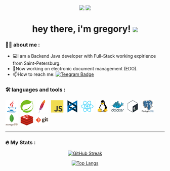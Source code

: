 <div align="center">
<div align="center" id="db">
  <a href="mailto:gregoryshanin.job@gmail.com"><img src="https://img.shields.io/badge/gmail-D14836?style=flat&logo=gmail&logoColor=white" /></a>
  <a href="https://t.me/zimch"><img src="https://img.shields.io/badge/telegram-blue?style=flat&logo=telegram&logoColor=white" /></a>
</div>

<h1>
  hey there, i'm gregory!
  <img src="https://media.giphy.com/media/hvRJCLFzcasrR4ia7z/giphy.gif" width="30px"/>
</h1>
</div>

### :man_technologist: about me :

- :computer:I am a Backend Java developer with Full-Stack working expirience from Saint-Petersburg. 
- :paperclip:Now working on electronic document management (EDO).
- :mailbox:How to reach me: [![Teegram Badge](https://img.shields.io/badge/-telegram-blue?style=flat&logo=Telegram&logoColor=white)](https://t.me/tekKz9)

### :hammer_and_wrench: languages and tools :

<div>
  <img src="https://github.com/devicons/devicon/blob/master/icons/java/java-original.svg" title="Java" alt="Java" width="40" height="40"/>&nbsp;
  <img src="https://github.com/devicons/devicon/blob/master/icons/spring/spring-original.svg" title="Spring" alt="Spring" width="40" height="40"/>&nbsp;
  <img src="https://github.com/devicons/devicon/blob/master/icons/apache/apache-original.svg" title="Apache" alt="Apache" width="40" height="40"/>&nbsp;
  <img src="https://github.com/devicons/devicon/blob/master/icons/javascript/javascript-original.svg" title="JS" alt="JS" width="40" height="40"/>&nbsp;
  <img src="https://github.com/devicons/devicon/blob/master/icons/backbonejs/backbonejs-original.svg" title="BackboneJS" alt="BackboneJS" width="40" height="40"/>&nbsp;
  <img src="https://github.com/devicons/devicon/blob/master/icons/react/react-original.svg" title="React" alt="React" width="40" height="40"/>&nbsp;
  <img src="https://github.com/devicons/devicon/blob/master/icons/linux/linux-original.svg" title="Linux" alt="Linux" width="40" height="40"/>&nbsp;
  <img src="https://github.com/devicons/devicon/blob/master/icons/docker/docker-original-wordmark.svg" title="Docker" alt="Docker" width="40" height="40"/>&nbsp;
  <img src="https://github.com/devicons/devicon/blob/master/icons/bash/bash-original.svg" title="Bash" alt="Bash" width="40" height="40"/>&nbsp;
  <img src="https://github.com/devicons/devicon/blob/master/icons/postgresql/postgresql-original-wordmark.svg" title="PostgreSQL"  alt="PostgreSQL" width="40" height="40"/>&nbsp;
  <img src="https://github.com/devicons/devicon/blob/master/icons/mongodb/mongodb-original-wordmark.svg" title="MongoDB" alt="MongoDB" width="40" height="40"/>&nbsp;
  <img src="https://github.com/devicons/devicon/blob/master/icons/redis/redis-original.svg" title="Redis" alt="Redis" width="40" height="40"/>&nbsp;
  <img src="https://github.com/devicons/devicon/blob/master/icons/git/git-original-wordmark.svg" title="Git" **alt="Git" width="40" height="40"/>
</div>

---

### :fire: My Stats :

<div align="center">
 
[![GitHub Streak](http://github-readme-streak-stats.herokuapp.com?user=zimch&theme=dark&background=000000)]()

[![Top Langs](https://github-readme-stats.vercel.app/api/top-langs/?username=zimch&layout=compact&theme=vision-friendly-dark&hide=Jupyter%20Notebook,css,scss,html)]()

</div>
